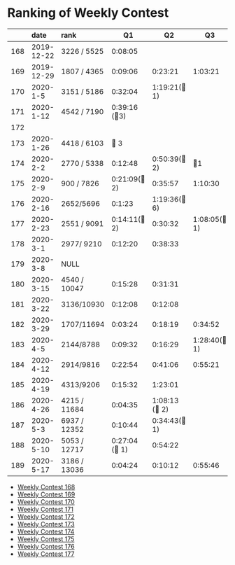 # Ranking of Weekly Contest



|     | date       | rank         | Q1                 | Q2                | Q3               | Q4  |
|:--- |:---------- |:------------ | ------------------ | ----------------- | ---------------- | --- |
| 168 | 2019-12-22 | 3226 / 5525  | 0:08:05            |                   |                  |     |
| 169 | 2019-12-29 | 1807 / 4365  | 0:09:06            | 0:23:21           | 1:03:21          |     |
| 170 | 2020-1-5   | 3151 / 5186  | 0:32:04            | 1:19:21(:bug:1)   |                  |     |
| 171 | 2020-1-12  | 4542 / 7190  | 0:39:16  (:bug:3)  |                   |                  |     |
| 172 |            |              |                    |                   |                  |     |
| 173 | 2020-1-26  | 4418 / 6103  | :bug: 3            |                   |                  |     |
| 174 | 2020-2-2   | 2770 / 5338  | 0:12:48            | 0:50:39(:bug:2)   | :bug:1           |     |
| 175 | 2020-2-9   | 900 / 7826   | 0:21:09(:bug: 2)   | 0:35:57           | 1:10:30          |     |
| 176 | 2020-2-16  | 2652/5696    | 0:1:23             | 1:19:36(:bug:6)   |                  |     |
| 177 | 2020-2-23  | 2551 / 9091  | 0:14:11(:bug: 2)   | 0:30:32           | 1:08:05(:bug: 1) |     |
| 178 | 2020-3-1   | 2977/ 9210   | 0:12:20            | 0:38:33           |                  |     |
| 179 | 2020-3-8   | NULL         |                    |                   |                  |     |
| 180 | 2020-3-15  | 4540 / 10047 | 0:15:28            | 0:31:31           |                  |     |
| 181 | 2020-3-22  | 3136/10930   | 0:12:08            | 0:12:08           |                  |     |
| 182 | 2020-3-29  | 1707/11694   | 0:03:24            | 0:18:19           | 0:34:52          |     |
| 183 | 2020-4-5   | 2144/8788    | 0:09:32            | 0:16:29           | 1:28:40(:bug: 1) |     |
| 184 | 2020-4-12  | 2914/9816    | 0:22:54            | 0:41:06           | 0:55:21          |     |
| 185 | 2020-4-19  | 4313/9206    | 0:15:32            | 1:23:01           |                  |     |
| 186 | 2020-4-26  | 4215 / 11684 | 0:04:35            | 1:08:13 (:bug: 2) |                  |     |
| 187 | 2020-5-3   | 6937 / 12352 | 0:10:44            | 0:34:43(:bug: 1)  |                  |     |
| 188 | 2020-5-10  | 5053 / 12717 | 0:27:04  (:bug: 1) | 0:54:22           |                  |     |
| 189 | 2020-5-17  | 3186 / 13036 | 0:04:24            | 0:10:12           | 0:55:46          |     |


-   [Weekly Contest 168](https://leetcode.com/contest/weekly-contest-168/)
-   [Weekly Contest 169](https://leetcode.com/contest/weekly-contest-169/ranking)
-   [Weekly Contest 170](https://leetcode.com/contest/weekly-contest-170/ranking/)
-   [Weekly Contest 171](https://leetcode.com/contest/weekly-contest-171/ranking/)
-   [Weekly Contest 172](https://leetcode.com/contest/weekly-contest-172/ranking/)
-   [Weekly Contest 173](https://leetcode.com/contest/weekly-contest-173/ranking/)
-   [Weekly Contest 174](https://leetcode.com/contest/weekly-contest-174/ranking/)
-   [Weekly Contest 175](https://leetcode.com/contest/weekly-contest-175/ranking/)
-   [Weekly Contest 176](https://leetcode.com/contest/weekly-contest-176/ranking/)
-   [Weekly Contest 177](https://leetcode.com/contest/weekly-contest-177/ranking/)
